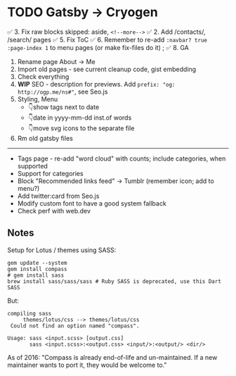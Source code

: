 TODO Gatsby -> Cryogen
======================

✅ 3. Fix raw blocks skipped: aside, `<!--more-->`
✅ 2. Add /contacts/, /search/ pages
✅ 5. Fix ToC
✅ 6. Remember to re-add `:navbar? true :page-index 1` to menu pages (or make fix-files do it) ; 
✅ 8. GA

1. Rename page About -> Me
2. Import old pages - see current cleanup code, gist embedding
4. Check everything
7. **WIP** SEO - description for previews. Add `prefix: "og: http://ogp.me/ns#"`, see Seo.js
9. Styling, Menu
   * 👇show tags next to date
   * 👇date in yyyy-mm-dd inst.of words
   * 👇move svg icons to the separate file
10. Rm old gatsby files

----
* Tags page - re-add "word cloud" with counts; include categories, when supported
* Support for categories
* Block "Recommended links feed" -> Tumblr (remember icon; add to menu?)
* Add twitter:card from Seo.js
* Modify custom font to have a good system fallback
* Check perf with web.dev

Notes
-----

Setup for Lotus / themes using SASS:

```
gem update --system
gem install compass
# gem install sass
brew install sass/sass/sass # Ruby SASS is deprecated, use this Dart SASS
```

But:

```
compiling sass
	 themes/lotus/css --> themes/lotus/css
 Could not find an option named "compass".

Usage: sass <input.scss> [output.css]
       sass <input.scss>:<output.css> <input/>:<output/> <dir/>
```

As of 2016: "Compass is already end-of-life and un-maintained. If a new maintainer wants to port it, they would be welcome to."
